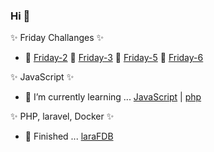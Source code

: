 ### Hi 👋

✨ Friday Challanges ✨
- 🔭 [Friday-2](https://github.com/sauliusinfo/43-grupe-friday2) 🔭 [Friday-3](https://github.com/sauliusinfo/43-grupe-friday3) 🔭 [Friday-5](https://github.com/sauliusinfo/43-grupe-friday5) 🔭 [Friday-6](https://github.com/sauliusinfo/43-grupe-friday6)

✨ JavaScript ✨
- 🌱 I’m currently learning ... [JavaScript](https://github.com/sauliusinfo/43-grupe-intro-js) | [php](https://github.com/sauliusinfo/43-grupe-php)

✨ PHP, laravel, Docker ✨
- 🚀 Finished ... [laraFDB](https://github.com/sauliusinfo/laraFDB)

<!-- - 📫 Contact me: ... -->
